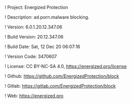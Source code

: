 ! Project: Energized Protection

! Description: ad.porn.malware blocking.

! Version: 6.0.1.20.12.347.06

! Build Version: 20.12.347.06

! Build Date: Sat, 12 Dec 20 06:07:16

! Version Code: 3470607

! License: CC BY-NC-SA 4.0, https://energized.pro/license

! Github: https://github.com/EnergizedProtection/block

! Gitlab: https://gitlab.com/EnergizedProtection/block


! Web: https://energized.pro
